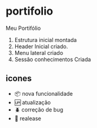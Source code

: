 # portifolio
Meu Portifólio

1. Estrutura inicial montada
2. Header Inicial criado.
3. Menu lateral criado
4. Sessão conhecimentos Criada

## icones
- :package: nova funcionalidade
- :up: atualização
- :beetle: correção de bug
- :checkered_flag: realease
